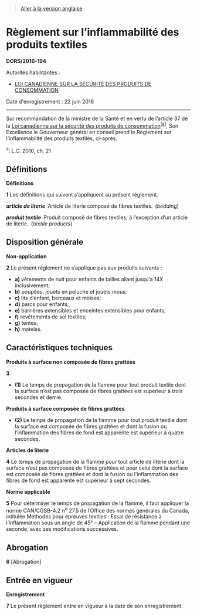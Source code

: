 > [Aller à la version anglaise](/en/Regulations/Statutory%20Orders%20and%20Regulations/2016/194.md)

# Règlement sur l’inflammabilité des produits textiles

**DORS/2016-194**

Autorités habilitantes : 
- [LOI CANADIENNE SUR LA SÉCURITÉ DES PRODUITS DE CONSOMMATION](/fr/Lois/Lois%20du%20Canada/2010/ch.%2021.md)

Date d'enregistrement : 22 juin 2016

----------

Sur recommandation de la ministre de la Santé et en vertu de l’article 37 de la [Loi canadienne sur la sécurité des produits de consommation](/fr/Lois/Lois%20du%20Canada/2010/ch.%2021.md)<sup><a href='#a'>[a]</a></sup>, Son Excellence le Gouverneur général en conseil prend le Règlement sur l’inflammabilité des produits textiles, ci-après.

<a name='a'><sup>a</sup></a>: L.C. 2010, ch. 21<br />




## Définitions



**Définitions**

**1** Les définitions qui suivent s’appliquent au présent règlement.

***article de literie*** Article de literie composé de fibres textiles. (*bedding*)

***produit textile*** Produit composé de fibres textiles, à l’exception d’un article de literie. (*textile products*)




## Disposition générale



**Non-application**

**2** Le présent règlement ne s’applique pas aux produits suivants :
- **a)** vêtements de nuit pour enfants de tailles allant jusqu’à 14X inclusivement;
- **b)** poupées, jouets en peluche et jouets mous;
- **c)** lits d’enfant, berceaux et moïses;
- **d)** parcs pour enfants;
- **e)** barrières extensibles et enceintes extensibles pour enfants;
- **f)** revêtements de sol textiles;
- **g)** tentes;
- **h)** matelas.




## Caractéristiques techniques



**Produits à surface non composée de fibres grattées**

**3** 

- **(1)** Le temps de propagation de la flamme pour tout produit textile dont la surface n’est pas composée de fibres grattées est supérieur à trois secondes et demie.

**Produits à surface composée de fibres grattées**

- **(2)** Le temps de propagation de la flamme pour tout produit textile dont la surface est composée de fibres grattées et dont la fusion ou l’inflammation des fibres de fond est apparente est supérieur à quatre secondes.




**Articles de literie**

**4** Le temps de propagation de la flamme pour tout article de literie dont la surface n’est pas composée de fibres grattées et pour celui dont la surface est composée de fibres grattées et dont la fusion ou l’inflammation des fibres de fond est apparente est supérieur à sept secondes.




**Norme applicable**

**5** Pour déterminer le temps de propagation de la flamme, il faut appliquer la norme CAN/CGSB-4.2 n<sup>o</sup> 27.5 de l’Office des normes générales du Canada, intitulée Méthodes pour épreuves textiles : Essai de résistance à l’inflammation sous un angle de 45° – Application de la flamme pendant une seconde, avec ses modifications successives.




## Abrogation


**6** [Abrogation]




## Entrée en vigueur



**Enregistrement**

**7** Le présent règlement entre en vigueur à la date de son enregistrement.



